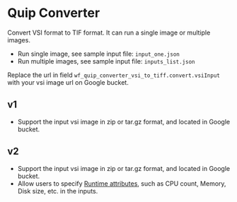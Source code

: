 # Quip Converter
Convert VSI format to TIF format. It can run a single image or multiple images.
* Run single image, see sample input file: ```input_one.json```
* Run multiple images, see sample input file: ```inputs_list.json```

Replace the url in field ```wf_quip_converter_vsi_to_tiff.convert.vsiInput``` with your vsi image url on Google bucket.

## v1
* Support the input vsi image in zip or tar.gz format, and located in Google bucket.

## v2
* Support the input vsi image in zip or tar.gz format, and located in Google bucket.
* Allow users to specify [Runtime attributes](https://cromwell.readthedocs.io/en/develop/RuntimeAttributes/), such as CPU count, Memory, Disk size,  etc. in the inputs.